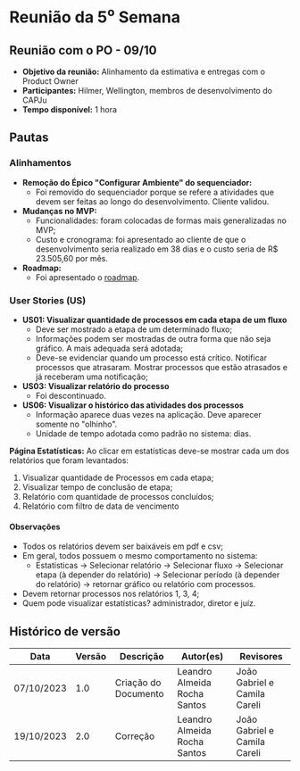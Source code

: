 # Reunião da 5⁰ Semana

## **Reunião com o PO - 09/10**

- **Objetivo da reunião:** Alinhamento da estimativa e entregas com o Product Owner
- **Participantes:** Hilmer, Wellington, membros de desenvolvimento do CAPJu
- **Tempo disponível:** 1 hora

## Pautas 

### Alinhamentos

- **Remoção do Épico "Configurar Ambiente" do sequenciador:**
    - Foi removido do sequenciador porque se refere a atividades que devem ser feitas ao longo do desenvolvimento. Cliente validou.
- **Mudanças no MVP:**
    - Funcionalidades: foram colocadas de formas mais generalizadas no MVP;
    - Custo e cronograma: foi apresentado ao cliente de que o desenvolvimento seria realizado em 38 dias e o custo seria de R$ 23.505,60 por mês.
- **Roadmap:**
    - Foi apresentado o [roadmap](https://app.zenhub.com/workspaces/2023-2-capju-64f9050709b930002693212a/roadmap).
    
### User Stories (US)

- **US01: Visualizar quantidade de processos em cada etapa de um fluxo**
    - Deve ser mostrado a etapa de um determinado fluxo;
    - Informações podem ser mostradas de outra forma que não seja gráfico. A mais adequada será adotada;
    - Deve-se evidenciar quando um processo está crítico. Notificar processos que atrasaram. Mostrar processos que estão atrasados e já receberam uma notificação;
- **US03: Visualizar relatório do processo**
    - Foi descontinuado.
- **US06: Visualizar o histórico das atividades dos processos**
    - Informação aparece duas vezes na aplicação. Deve aparecer somente no "olhinho".
    - Unidade de tempo adotada como padrão no sistema: dias. 

**Página Estatísticas:**
Ao clicar em estatísticas deve-se mostrar cada um dos relatórios que foram levantados:
1. Visualizar quantidade de Processos em cada etapa;
2. Visualizar tempo de conclusão de etapa;
3. Relatório com quantidade de processos concluídos;
4. Relatório com filtro de data de vencimento

#### Observações
- Todos os relatórios devem ser baixáveis em pdf e csv;
- Em geral, todos possuem o mesmo comportamento no sistema: 
    - Estatisticas -> Selecionar relatório -> Selecionar fluxo -> Selecionar etapa (à depender do relatório) -> Selecionar período (à depender do relatório) -> retornar gráfico ou relatório com processos.
- Devem retornar processos nos relatórios 1, 3, 4;
- Quem pode visualizar estatísticas? administrador, diretor e juíz.

## Histórico de versão
| Data | Versão | Descrição | Autor(es) | Revisores |
| ---- | ---- | ---- | ---- | ---- |
| 07/10/2023 | 1.0 | Criação do Documento | Leandro Almeida Rocha Santos | João Gabriel e Camila Careli |
| 19/10/2023 | 2.0 | Correção | Leandro Almeida Rocha Santos | João Gabriel e Camila Careli |